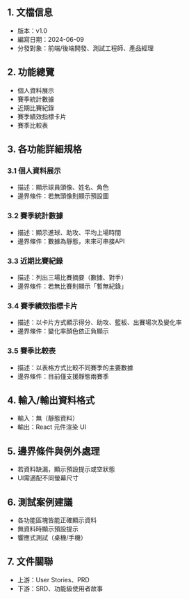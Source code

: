 ## 1. 文檔信息
- 版本：v1.0
- 編寫日期：2024-06-09
- 分發對象：前端/後端開發、測試工程師、產品經理

## 2. 功能總覽
- 個人資料展示
- 賽季統計數據
- 近期比賽紀錄
- 賽季績效指標卡片
- 賽季比較表

## 3. 各功能詳細規格
### 3.1 個人資料展示
- 描述：顯示球員頭像、姓名、角色
- 邊界條件：若無頭像則顯示預設圖

### 3.2 賽季統計數據
- 描述：顯示進球、助攻、平均上場時間
- 邊界條件：數據為靜態，未來可串接API

### 3.3 近期比賽紀錄
- 描述：列出三場比賽摘要（數據、對手）
- 邊界條件：若無比賽則顯示「暫無紀錄」

### 3.4 賽季績效指標卡片
- 描述：以卡片方式顯示得分、助攻、籃板、出賽場次及變化率
- 邊界條件：變化率顏色依正負顯示

### 3.5 賽季比較表
- 描述：以表格方式比較不同賽季的主要數據
- 邊界條件：目前僅支援靜態兩賽季

## 4. 輸入/輸出資料格式
- 輸入：無（靜態資料）
- 輸出：React 元件渲染 UI

## 5. 邊界條件與例外處理
- 若資料缺漏，顯示預設提示或空狀態
- UI需適配不同螢幕尺寸

## 6. 測試案例建議
- 各功能區塊皆能正確顯示資料
- 無資料時顯示預設提示
- 響應式測試（桌機/手機）

## 7. 文件關聯
- 上游：User Stories、PRD
- 下游：SRD、功能級使用者故事 